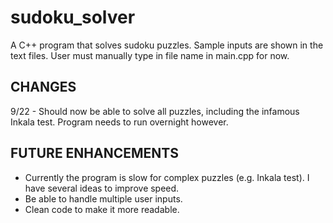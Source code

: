 # sudoku_solver
A C++ program that solves sudoku puzzles. Sample inputs are shown in the text files. User must manually type in file name in main.cpp for now.


CHANGES
---------------------------------------------------------------------------------------------------------------------------
9/22 - Should now be able to solve all puzzles, including the infamous Inkala test. Program needs to run overnight however.


FUTURE ENHANCEMENTS
---------------------------------------------------------------------------------------------------------------------------
- Currently the program is slow for complex puzzles (e.g. Inkala test). I have several ideas to improve speed.
- Be able to handle multiple user inputs.
- Clean code to make it more readable.


